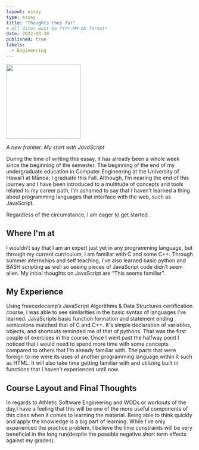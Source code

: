 ```yaml
---
layout: essay
type: essay
title: "Thoughts thus far"
# All dates must be YYYY-MM-DD format!
date: 2022-08-30
published: true
labels:
  - Engineering
---
```


<img width="200px" class="rounded float-start pe-4" src="../img/js-logo.jpg">

*A new frontier: My start with JavaScript*

During the time of writing this essay, it has already been a whole week since the beginning of the semester. The beginning of the end of my undergraduate education in Computer Engineering at the University of Hawai’i at Mānoa; I graduate this Fall. Although, I’m nearing the end of this journey and I have been introduced to a multitude of concepts and tools related to my career path, I’m ashamed to say that I haven’t learned a thing about programming languages that interface with the web, such as JavaScript. 

Regardless of the circumstance, I am eager to get started.

## Where I'm at
 I wouldn’t say that I am an expert just yet in any programming language, but through my current curriculum, I am familiar with C and some C++. Through summer internships and self teaching, I’ve also learned basic python and BASH scripting as well so seeing pieces of JavaScript code didn’t seem alien. My initial thoughts on JavaScript are “This seems familiar”. 

## My Experience 
 Using freecodecamp’s JavaScript Algorithms & Data Structures certification course, I was able to see similarities in the basic syntax of languages I’ve learned. JavaScripts basic function formation and statement ending semicolons matched that of C and C++. It's simple declaration of variables, objects, and shortcuts reminded me of that of pythons. That was the first couple of exercises in the course. Once I went past the halfway point I noticed that I would need to spend more time with some concepts compared to others that I’m already familiar with. The parts that were foreign to me were its uses of another programming language within it such as HTML. It will also take time getting familiar with and utilizing built in functions that I haven’t experienced until now.

## Course Layout and Final Thoughts 
In regards to Athletic Software Engineering and WODs or workouts of the day,I have a feeling that this will be one of the more useful components of this class when it comes to learning the material. Being able to think quickly and apply the knowledge is a big part of learning. While I’ve only experienced the practice problem, I believe the time constraints will be very beneficial in the long run(despite the possible negative short term effects against my grades).
